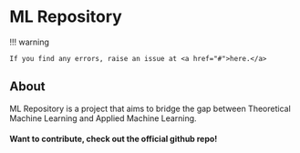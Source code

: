 # ML Repository


!!! warning

    If you find any errors, raise an issue at <a href="#">here.</a>


## About

ML Repository is a project that aims to bridge the gap between Theoretical Machine Learning and Applied Machine Learning.

#### Want to contribute, check out the official github repo! 
